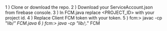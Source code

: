 1 ) Clone or download the repo.
2 ) Download your ServiceAccount.json from firebase console.
3 ) In FCM.java replace <PROJECT_ID> with your project id.
4 ) Replace Client FCM token with your token.
5 ) fcm:> javac -cp "lib/*" FCM.java 
6 ) fcm:> java -cp "lib/*;." FCM 
